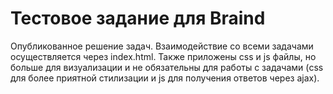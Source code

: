 # Тестовое задание для Braind

Опубликованное решение задач. Взаимодействие со всеми задачами осуществляется через index.html. Также приложены css и js файлы, но больше для визуализации и не обязательны для работы с задачами (css для более приятной стилизации и js для получения ответов через ajax).
